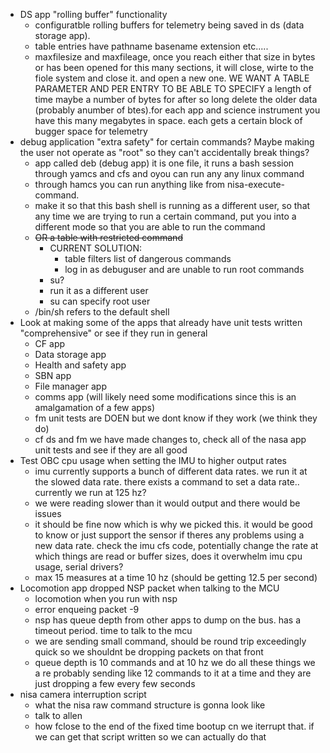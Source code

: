 
- DS app "rolling buffer" functionality
	- configuratble rolling buffers for telemetry being saved in ds (data storage app).
	- table entries have pathname basename extension etc.....
	- maxfilesize and maxfileage, once you reach either that size in bytes or has been opened for this many sections, it will close, wirte to the fiole system and close it. and open a new one. WE WANT A TABLE PARAMETER AND PER ENTRY TO BE ABLE TO SPECIFY a length of time maybe a number of bytes for after so long delete the older data (probably anumber of btes).for each app and science instrument you have this many megabytes in space. each gets a certain block of bugger space for telemetry
- debug application "extra safety" for certain commands? Maybe making the user not operate as "root" so they can't accidentally break things?
	- app called deb (debug app) it is one file, it runs a bash session through yamcs and cfs and oyou can run any any linux command
	- through hamcs you can run anything like from nisa-execute-command.
	- make it so that this bash shell is running as a different user, so that any time we are trying to run a certain command, put you into a different mode so that you are able to run the command
	- ~~OR a table with restricted command~~
		- CURRENT SOLUTION:
			- table filters list of dangerous commands
			- log in as debuguser and are unable to run root commands 
		- su?
		- run it as a different user
		- su can specify root user
	- /bin/sh refers to the default shell
- Look at making some of the apps that already have unit tests written "comprehensive" or see if they run in general  
	- CF app  
	- Data storage app  
	- Health and safety app  
	- SBN app  
	- File manager app  
	- comms app (will likely need some modifications since this is an amalgamation of a few apps)
	- fm unit tests are DOEN but we dont know if they work (we think they do)
	- cf ds and fm we have made changes to, check all of the nasa app unit tests and see if they are all good
- Test OBC cpu usage when setting the IMU to higher output rates
	- imu currently supports a bunch of different data rates. we run it at the slowed data rate. there exists a  command to set a data rate.. currently we run at 125 hz?
	- we were reading slower than it would output and there would be issues
	- it should be fine now which is why we picked this. it would be good to know or just support the sensor if theres any problems using a new data rate. check the imu cfs code, potentially change the rate at which things are read or buffer sizes, does it overwhelm imu cpu usage, serial drivers?
	- max 15 measures at a time 10 hz (should be getting 12.5 per second)
- Locomotion app dropped NSP packet when talking to the MCU
	- locomotion when you run with nsp
	- error enqueing packet -9
	- nsp has queue depth from other apps to dump on the bus. has a timeout period. time to talk to the mcu
	- we are sending small command, should be round trip exceedingly quick so we shouldnt be dropping packets on that front
	- queue depth is 10 commands and at 10 hz we do all these things we a re probably sending like 12 commands to it at a time and they are just dropping a few every few seconds
- nisa camera interruption script
	- what the nisa raw command structure is gonna look like 
	- talk to allen
	- how fclose to the end of the fixed time bootup cn we iterrupt that. if we can get that script written so we can actually do that





